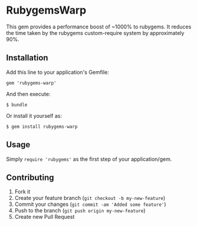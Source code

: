 # RubygemsWarp

This gem provides a performance boost of ~1000% to rubygems. It reduces the time taken by the rubygems custom-require system by approximately 90%.

## Installation

Add this line to your application's Gemfile:

    gem 'rubygems-warp'

And then execute:

    $ bundle

Or install it yourself as:

    $ gem install rubygems-warp

## Usage

Simply `require 'rubygems'` as the first step of your application/gem.

## Contributing

1. Fork it
2. Create your feature branch (`git checkout -b my-new-feature`)
3. Commit your changes (`git commit -am 'Added some feature'`)
4. Push to the branch (`git push origin my-new-feature`)
5. Create new Pull Request
